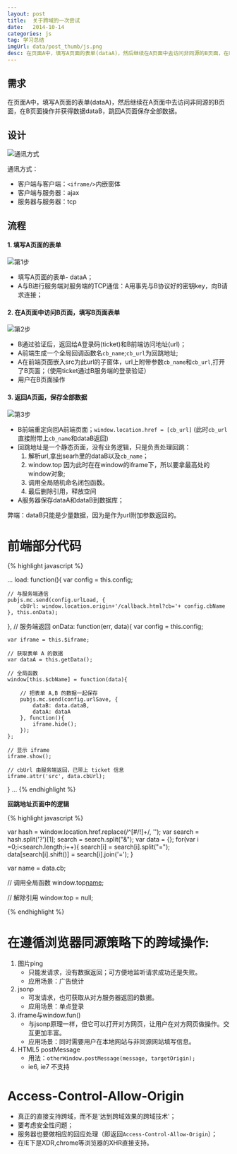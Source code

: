 ```yaml
---
layout: post
title:  关于跨域的一次尝试
date:   2014-10-14
categories: js
tag: 学习总结
imgUrl: data/post_thumb/js.png
desc: 在页面A中，填写A页面的表单(dataA)，然后继续在A页面中去访问非同源的B页面，在B页面操作并获得数据dataB，跳回A页面保存全部数据。
---
```



## 需求

在页面A中，填写A页面的表单(dataA)，然后继续在A页面中去访问非同源的B页面，在B页面操作并获得数据dataB，跳回A页面保存全部数据。

## 设计

![通讯方式]({{site.url}}data/cross/desc.png)

通讯方式：

- 客户端与客户端：`<iframe/>`内嵌窗体
- 客户端与服务器：ajax
- 服务器与服务器：tcp

## 流程

#### 1. 填写A页面的表单

![第1步]({{site.url}}data/cross/1.png)

- 填写A页面的表单- dataA；
- A与B进行服务端对服务端的TCP通信：A用事先与B协议好的密钥key，向B请求连接；

#### 2. 在A页面中访问B页面，填写B页面表单

![第2步]({{site.url}}data/cross/2.png)

- B通过验证后，返回给A登录码(ticket)和B前端访问地址(url)；
- A前端生成一个全局回调函数名`cb_name`;`cb_url`为回跳地址;
- A在前端页面嵌入src为此url的子窗体，url上附带参数`cb_name`和`cb_url`,打开了B页面；（使用ticket通过B服务端的登录验证）
- 用户在B页面操作

#### 3. 返回A页面，保存全部数据

![第3步]({{site.url}}data/cross/3.png)

- B前端重定向回A前端页面；`window.location.href = [cb_url]` (此时`cb_url`直接附带上`cb_name`和dataB返回)
- 回跳地址是一个静态页面，没有业务逻辑，只是负责处理回跳：
	1. 解析url,拿出searh里的dataB以及`cb_name`；
	2. window.top 因为此时在在window的iframe下，所以要拿最高处的window对象;
	3. 调用全局随机命名闭包函数。
	4. 最后删除引用，释放空间
- A服务器保存dataA和dataB到数据库；


弊端：dataB只能是少量数据，因为是作为url附加参数返回的。

前端部分代码
===================================
{% highlight javascript %}

...	
load: function(){
	var config = this.config;
	
	// 与服务端通信
	pubjs.mc.send(config.urlLoad, {
		cbUrl: window.location.origin+'/callback.html?cb='+ config.cbName
	}, this.onData);
},
// 服务端返回
onData: function(err, data){
	var config = this.config;

	var iframe = this.$iframe;

	// 获取表单 A 的数据
	var dataA = this.getData();
	
	// 全局函数
	window[this.$cbName] = function(data){

		// 把表单 A,B 的数据一起保存
		pubjs.mc.send(config.urlSave, {
			dataB: data.dataB,
			dataA: dataA
		}, function(){
			iframe.hide();
		});
	};
	
	// 显示 iframe
	iframe.show();

	// cbUrl 由服务端返回，已带上 ticket 信息
	iframe.attr('src', data.cbUrl);
}
...
{% endhighlight %}

**回跳地址页面中的逻辑**

{% highlight javascript %}

var hash = window.location.href.replace(/^[#\/\!]+/, '');
var search = hash.split('?')[1];
search = search.split("&");
var data = {};
for(var i =0;i<search.length;i++){
	search[i] = search[i].split("=");
	data[search[i].shift()] = search[i].join('=');
}

var name = data.cb;

// 调用全局函数
window.top[name](data);

// 解除引用
window.top = null;

{% endhighlight %}


在遵循浏览器同源策略下的跨域操作:
====================================
1. 图片ping
	- 只能发请求，没有数据返回；可方便地监听请求成功还是失败。
	- 应用场景：广告统计
2. jsonp
	- 可发请求，也可获取从对方服务器返回的数据。
	- 应用场景：单点登录
3. iframe与window.fun()
	- 与jsonp原理一样，但它可以打开对方网页，让用户在对方网页做操作。交互更加丰富。
	- 应用场景：同时需要用户在本地网站与非同源网站填写信息。
4. HTML5 postMessage
	- 用法：`otherWindow.postMessage(message, targetOrigin);`
	- ie6, ie7 不支持


Access-Control-Allow-Origin
===============================

- 真正的直接支持跨域，而不是'达到跨域效果的跨域技术'；
- 要考虑安全性问题；
- 服务器也要做相应的回应处理（即返回`Access-Control-Allow-Origin`）；
- 在IE下是XDR,chrome等浏览器的XHR直接支持。